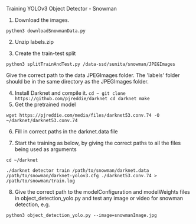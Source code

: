 Training YOLOv3 Object Detector - Snowman

1. Download the images.

`python3 downloadSnowmanData.py`

2. Unzip labels.zip

3. Create the train-test split

`python3 splitTrainAndTest.py /data-ssd/sunita/snowman/JPEGImages`

Give the correct path to the data JPEGImages folder. The 'labels' folder should be in the same directory as the JPEGImages folder.

4. Install Darknet and compile it.
`
cd ~
git clone https://github.com/pjreddie/darknet
cd darknet
make
`
5. Get the pretrained model

`wget https://pjreddie.com/media/files/darknet53.conv.74 -O ~/darknet/darknet53.conv.74`

6. Fill in correct paths in the darknet.data file

7. Start the training as below, by giving the correct paths to all the files being used as arguments

`cd ~/darknet`

`./darknet detector train /path/to/snowman/darknet.data  /path/to/snowman/darknet-yolov3.cfg ./darknet53.conv.74 > /path/to/snowman/train.log`

8. Give the correct path to the modelConfiguration and modelWeights files in object_detection_yolo.py and test any image or video for snowman detection, e.g.

`python3 object_detection_yolo.py --image=snowmanImage.jpg`

